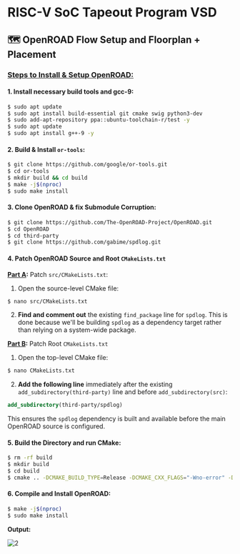 # RISC-V SoC Tapeout Program VSD 
## 🗺️ OpenROAD Flow Setup and Floorplan + Placement
### <ins>Steps to Install & Setup OpenROAD: </ins>
#### 1. Install necessary build tools and gcc-9:

``` bash
$ sudo apt update
$ sudo apt install build-essential git cmake swig python3-dev
$ sudo add-apt-repository ppa::ubuntu-toolchain-r/test -y
$ sudo apt update
$ sudo apt install g++-9 -y
```
#### 2. Build & Install `or-tools`:

``` bash
$ git clone https://github.com/google/or-tools.git
$ cd or-tools
$ mkdir build && cd build
$ make -j$(nproc)
$ sudo make install
```

#### 3. Clone OpenROAD & fix Submodule Corruption:

``` bash
$ git clone https://github.com/The-OpenROAD-Project/OpenROAD.git
$ cd OpenROAD
$ cd third-party
$ git clone https://github.com/gabime/spdlog.git
```


#### 4. Patch OpenROAD Source and Root `CMakeLists.txt`
**<ins>Part A</ins>:** Patch `src/CMakeLists.txt`:

1.  Open the source-level CMake file:
``` bash 
$ nano src/CMakeLists.txt
```
2.  **Find and comment out** the existing `find_package` line for `spdlog`. This is done because we'll be building `spdlog` as a dependency target rather than relying on a system-wide package.


**<ins>Part B</ins>:** Patch Root `CMakeLists.txt`

1.  Open the top-level CMake file:
     
```bash
$ nano CMakeLists.txt
```
2.  **Add the following line** immediately after the existing `add_subdirectory(third-party)` line and before `add_subdirectory(src)`:

 ```cmake
 add_subdirectory(third-party/spdlog) 
```
This ensures the `spdlog` dependency is built and available before the main OpenROAD source is configured.

#### 5. Build the Directory and run CMake:

``` bash
$ rm -rf build
$ mkdir build
$ cd build
$ cmake .. -DCMAKE_BUILD_TYPE=Release -DCMAKE_CXX_FLAGS="-Wno-error" -DCMAKE_PREFIX_PATH="/usr/local" -DCMAKE_CXX_COMPILER=/usr/bin/g++-9
```

#### 6. Compile and Install OpenROAD:

``` bash
$ make -j$(nproc)
$ sudo make install
```

**Output:**

![2](https://github.com/user-attachments/assets/67d828ef-c4d2-4bcd-a1ba-a04ccc3847c2)

